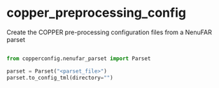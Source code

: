 # copper_preprocessing_config

Create the COPPER pre-processing configuration files from a NenuFAR parset



```python

from copperconfig.nenufar_parset import Parset

parset = Parset("<parset_file>")
parset.to_config_tml(directory="")

```